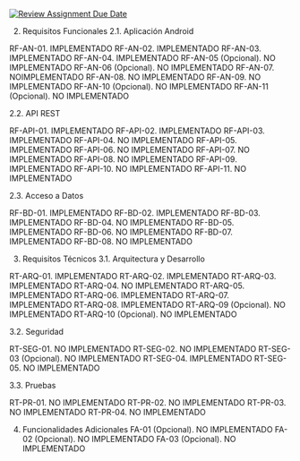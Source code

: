 [![Review Assignment Due Date](https://classroom.github.com/assets/deadline-readme-button-22041afd0340ce965d47ae6ef1cefeee28c7c493a6346c4f15d667ab976d596c.svg)](https://classroom.github.com/a/O1oNnYGo)

2. Requisitos Funcionales 
2.1. Aplicación Android

RF-AN-01. IMPLEMENTADO
RF-AN-02. IMPLEMENTADO
RF-AN-03. IMPLEMENTADO
RF-AN-04. IMPLEMENTADO
RF-AN-05 (Opcional). NO IMPLEMENTADO
RF-AN-06 (Opcional). NO IMPLEMENTADO
RF-AN-07. NOIMPLEMENTADO
RF-AN-08. NO IMPLEMENTADO
RF-AN-09. NO IMPLEMENTADO
RF-AN-10 (Opcional). NO IMPLEMENTADO
RF-AN-11 (Opcional). NO IMPLEMENTADO

2.2. API REST 

RF-API-01. IMPLEMENTADO
RF-API-02. IMPLEMENTADO
RF-API-03. IMPLEMENTADO
RF-API-04. NO IMPLEMENTADO
RF-API-05. IMPLEMENTADO
RF-API-06. NO IMPLEMENTADO
RF-API-07. NO IMPLEMENTADO
RF-API-08. NO IMPLEMENTADO
RF-API-09. IMPLEMENTADO 
RF-API-10. NO IMPLEMENTADO
RF-API-11. NO IMPLEMENTADO 

2.3. Acceso a Datos 

RF-BD-01. IMPLEMENTADO
RF-BD-02. IMPLEMENTADO
RF-BD-03. IMPLEMENTADO
RF-BD-04. NO IMPLEMENTADO
RF-BD-05. IMPLEMENTADO
RF-BD-06. NO IMPLEMENTADO
RF-BD-07. IMPLEMENTADO
RF-BD-08. NO IMPLEMENTADO

3. Requisitos Técnicos 
3.1. Arquitectura y Desarrollo 

RT-ARQ-01. IMPLEMENTADO
RT-ARQ-02. IMPLEMENTADO
RT-ARQ-03. IMPLEMENTADO
RT-ARQ-04. NO IMPLEMENTADO
RT-ARQ-05. IMPLEMENTADO
RT-ARQ-06. IMPLEMENTADO
RT-ARQ-07. IMPLEMENTADO
RT-ARQ-08. IMPLEMENTADO
RT-ARQ-09 (Opcional). NO IMPLEMENTADO
RT-ARQ-10 (Opcional). NO IMPLEMENTADO

3.2. Seguridad 

RT-SEG-01. NO IMPLEMENTADO 
RT-SEG-02. NO IMPLEMENTADO
RT-SEG-03 (Opcional). NO IMPLEMENTADO
RT-SEG-04. IMPLEMENTADO 
RT-SEG-05. NO IMPLEMENTADO

3.3. Pruebas 

RT-PR-01. NO IMPLEMENTADO 
RT-PR-02. NO IMPLEMENTADO
RT-PR-03. NO IMPLEMENTADO 
RT-PR-04. NO IMPLEMENTADO

4. Funcionalidades Adicionales 
FA-01 (Opcional). NO IMPLEMENTADO
FA-02 (Opcional). NO IMPLEMENTADO
FA-03 (Opcional). NO IMPLEMENTADO
